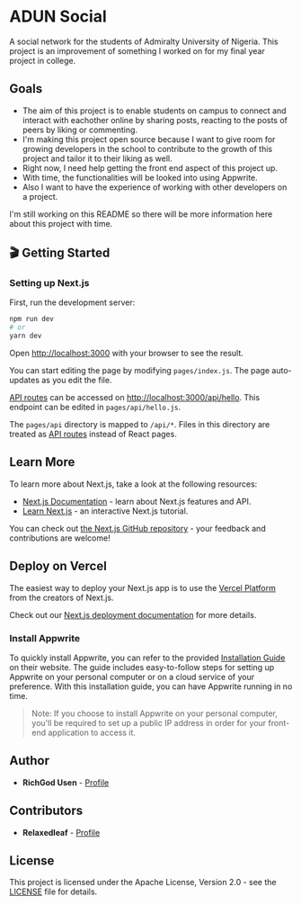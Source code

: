 # ADUN Social

A social network for the students of Admiralty University of Nigeria.
This project is an improvement of something I worked on for my final year project in college.

## Goals

- The aim of this project is to enable students on campus to connect and interact with eachother online by sharing posts, reacting to the posts of peers by liking or commenting.
- I'm making this project open source because I want to give room for growing developers in the school to contribute to the growth of this project and tailor it to their liking as well.
- Right now, I need help getting the front end aspect of this project up.
- With time, the functionalities will be looked into using Appwrite.
- Also I want to have the experience of working with other developers on a project.

I'm still working on this README so there will be more information here about this project with time.

## 🎬 Getting Started

### Setting up Next.js
First, run the development server:

```bash
npm run dev
# or
yarn dev
```

Open [http://localhost:3000](http://localhost:3000) with your browser to see the result.

You can start editing the page by modifying `pages/index.js`. The page auto-updates as you edit the file.

[API routes](https://nextjs.org/docs/api-routes/introduction) can be accessed on [http://localhost:3000/api/hello](http://localhost:3000/api/hello). This endpoint can be edited in `pages/api/hello.js`.

The `pages/api` directory is mapped to `/api/*`. Files in this directory are treated as [API routes](https://nextjs.org/docs/api-routes/introduction) instead of React pages.

## Learn More

To learn more about Next.js, take a look at the following resources:

- [Next.js Documentation](https://nextjs.org/docs) - learn about Next.js features and API.
- [Learn Next.js](https://nextjs.org/learn) - an interactive Next.js tutorial.

You can check out [the Next.js GitHub repository](https://github.com/vercel/next.js/) - your feedback and contributions are welcome!

## Deploy on Vercel

The easiest way to deploy your Next.js app is to use the [Vercel Platform](https://vercel.com/new?utm_medium=default-template&filter=next.js&utm_source=create-next-app&utm_campaign=create-next-app-readme) from the creators of Next.js.

Check out our [Next.js deployment documentation](https://nextjs.org/docs/deployment) for more details.

### Install Appwrite
To quickly install Appwrite, you can refer to the provided [Installation Guide](https://appwrite.io/docs/installation) on their website. The guide includes easy-to-follow steps for setting up Appwrite on your personal computer or on a cloud service of your preference. With this installation guide, you can have Appwrite running in no time.

> Note: If you choose to install Appwrite on your personal computer, you'll be required to set up a public IP address in order for your front-end application to access it.

## Author

- **RichGod Usen** - [Profile](https://github.com/RichGod93)

## Contributors

- **Relaxedleaf** - [Profile](https://github.com/relaxedleaf)

## License

This project is licensed under the Apache License, Version 2.0 - see the [LICENSE](LICENSE) file for details.

